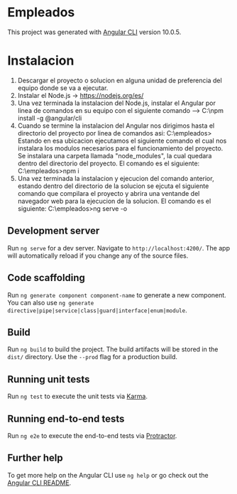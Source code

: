 # Empleados

This project was generated with [Angular CLI](https://github.com/angular/angular-cli) version 10.0.5.

# Instalacion
1. Descargar el proyecto o solucion en alguna unidad de preferencia del equipo donde se va a ejecutar.
2. Instalar el Node.js -> https://nodejs.org/es/
3. Una vez terminada la instalacion del Node.js, instalar el Angular por linea de comandos en su equipo con el siguiente comando -->
  C:\npm install -g @angular/cli
4. Cuando se termine la instalacion del Angular nos dirigimos hasta el directorio del proyecto  por linea de comandos asi:
  C:\empleados>
  Estando en esa ubicacion ejecutamos el siguiente comando el cual nos instalara los modulos necesarios para el funcionamiento del proyecto. 
  Se instalara una carpeta llamada "node_modules", la cual quedara dentro del directorio del proyecto. El comando es el siguiente:
  C:\empleados>npm i
5. Una vez terminada la instalacion y ejecucion del comando anterior, estando dentro del directorio de la solucion se ejcuta el siguiente comando que compilara
  el proyecto y abrira una ventande del navegador web para la ejecucion de la solucion. El comando es el siguiente:
  C:\empleados>ng serve -o

## Development server

Run `ng serve` for a dev server. Navigate to `http://localhost:4200/`. The app will automatically reload if you change any of the source files.

## Code scaffolding

Run `ng generate component component-name` to generate a new component. You can also use `ng generate directive|pipe|service|class|guard|interface|enum|module`.

## Build

Run `ng build` to build the project. The build artifacts will be stored in the `dist/` directory. Use the `--prod` flag for a production build.

## Running unit tests

Run `ng test` to execute the unit tests via [Karma](https://karma-runner.github.io).

## Running end-to-end tests

Run `ng e2e` to execute the end-to-end tests via [Protractor](http://www.protractortest.org/).

## Further help

To get more help on the Angular CLI use `ng help` or go check out the [Angular CLI README](https://github.com/angular/angular-cli/blob/master/README.md).
